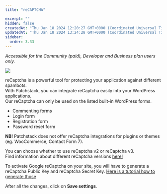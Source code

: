 ```yaml
---
title: "reCAPTCHA"

excerpt: ""
hidden: false
createdAt: "Thu Jan 18 2024 12:20:27 GMT+0000 (Coordinated Universal Time)"
updatedAt: "Thu Jan 18 2024 13:24:28 GMT+0000 (Coordinated Universal Time)"
sidebar:
  order: 3.33
---
```

_Accessible for the Community (paid), Developer and Business plan users only._

![](@images/patchstack-hardening-recaptcha.png)


reCaptcha is a powerful tool for protecting your application against different spambots.  
With Patchstack, you can integrate reCaptcha easily into your WordPress applications.  
Our reCaptcha can only be used on the listed built-in WordPress forms.

<ul><li>Commenting forms</li>
<li>Login form</li>
<li>Registration form</li>
<li>Password reset form</li></ul>

**NB!** Patchstack does not offer reCaptcha integrations for plugins or themes (eg. WooCommerce, Contact Form 7).

You can choose whether to use reCaptcha v2 or reCaptcha v3.  
Find information about different reCaptcha versions <a href="https://developers.google.com/recaptcha/docs/versions" target="_blank">here!</a>

To activate Google reCaptcha on your site, you will have to generate a reCaptcha Public Key and reCaptcha Secret Key. <a href="/faq-troubleshooting/integrations/how-to-get-the-site-key-and-secret-key-for-the-recaptcha-feature/" target="_blank">Here is a tutorial how to generate those</a>

After all the changes, click on **Save settings**.
